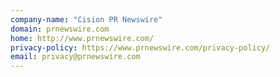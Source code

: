 ```yaml
---
company-name: "Cision PR Newswire"
domain: prnewswire.com
home: http://www.prnewswire.com/
privacy-policy: https://www.prnewswire.com/privacy-policy/
email: privacy@prnewswire.com
---
```




